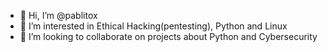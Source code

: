 - 👋 Hi, I’m @pablitox
- 👀 I’m interested in Ethical Hacking(pentesting), Python and Linux
- 💞️ I’m looking to collaborate on projects about Python and Cybersecurity

<!---
pablitox/pablitox is a ✨ special ✨ repository because its `README.md` (this file) appears on your GitHub profile.
You can click the Preview link to take a look at your changes.
--->
